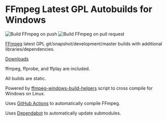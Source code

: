 # FFmpeg Latest GPL Autobuilds for Windows

![Build FFmpeg on push](https://github.com/AnimMouse/ffmpeg-autobuild-gpl/workflows/Build%20FFmpeg%20on%20push/badge.svg)
![Build FFmpeg on pull request](https://github.com/AnimMouse/ffmpeg-autobuild-gpl/workflows/Build%20FFmpeg%20on%20pull%20request/badge.svg)

[FFmpeg](https://ffmpeg.org/) latest GPL git/snapshot/development/master builds with additional libraries/dependencies.

[Downloads](https://github.com/AnimMouse/ffmpeg-autobuild-gpl/releases)

ffmpeg, ffprobe, and ffplay are included.

All builds are static.

Powered by [ffmpeg-windows-build-helpers](https://github.com/rdp/ffmpeg-windows-build-helpers) script to cross compile for Windows on Linux.

Uses [GitHub Actions](https://github.com/features/actions) to automatically compile FFmpeg.

Uses [Dependabot](https://dependabot.com/) to automatically update submodules.